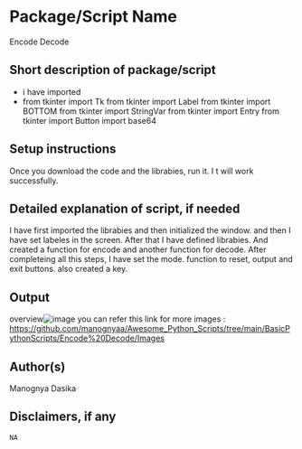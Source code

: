 # Package/Script Name
Encode Decode
## Short description of package/script

- i have imported 
- from tkinter import Tk
from tkinter import Label
from tkinter import BOTTOM
from tkinter import StringVar
from tkinter import Entry
from tkinter import Button
import base64

## Setup instructions
Once you download the code and the librabies, run it. I t will work successfully. 

## Detailed explanation of script, if needed

I have first imported the librabies and then initialized the window. and then I have set labeles in the screen. After that I have defined librabies. 
And created a function for encode and another function for decode. After completeing all this steps, I have set the mode. function to reset, output and exit buttons. also created
a key.

## Output 

overview![image](https://user-images.githubusercontent.com/77045147/122641779-ee2ebb80-d124-11eb-9a20-8eb20e2de676.png)
you can refer this link for more images : https://github.com/manognyaa/Awesome_Python_Scripts/tree/main/BasicPythonScripts/Encode%20Decode/Images
## Author(s)
Manognya Dasika

## Disclaimers, if any
`NA`
